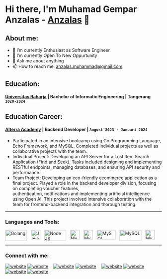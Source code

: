 # Hi there, I'm Muhamad Gempar Anzalas - [Anzalas](https://www.linkedin.com/in/muhamadgemparanzalas/) 👋
## About me:
- 🔭 I’m currently Enthusiast as Software Engineer
- 🌱 I’m currently Open To New Oppurtunity
- 💬 Ask me about anything
- 📫 How to reach me: anzalas.muhammad@gmail.com

## Education:
#### [Universitas Raharja](https://www.raharja.ac.id) | Bachelor of Informatic Engineering | Tangerang `2020-2024`

## Education Career:
#### [Alterra Academy](https://academy.alterra.id/) | Backend Developer |  `August'2023 - Januari 2024`
- Participated in an intensive bootcamp using Go Programming Language, Echo Framework, and MySQL. Completed individual projects as well as collaborative projects with the team.
- Individual Project: Developing an API Server for a Lost Item Search Application (Find and Seek). Tasks included designing and implementing RESTful endpoints, managing databases, and 
ensuring API security and performance.
- Team Project: Developing an eco-friendly ecommerce application as a final project. Played a role in the backend developer division, focusing on completing voucher features,     
authentication, notifications and implementing artificial intelligence using Open Ai. This project involved intensive collaboration with the team for frontend-backend integration 
and thorough testing.

---

### Languages and Tools:

[<img align="left" alt="Golang" width="70px" height="35px" src="https://openupthecloud.com/wp-content/uploads/2020/01/Golang.png" style="padding-right:10px;" />][webdev]
[<img align="left" alt="Javascript" width="30px" src="https://anzalas.vercel.app/javascript.svg" style="padding-right:10px;" />][webdev]
[<img align="left" alt="Node JS" width="70px" height="35px" src="https://anzalas.vercel.app/nodejs.svg" style="padding-right:10px;" />][webdev]
[<img align="left" alt="MySQL" width="30px" src="https://anzalas.vercel.app/next.svg" style="padding-right:10px;" />][webdev]
[<img align="left" alt="MySQL" width="30px" src="https://anzalas.vercel.app/react.svg" style="padding-right:10px;" />][webdev]
[<img align="left" alt="MySQL" width="60px" height="30px" src="https://anzalas.vercel.app/mysql.svg" style="padding-right:10px;" />][webdev]
[<img align="left" alt="MySQL" width="70px" height="35px" src="https://webimages.mongodb.com/_com_assets/cms/kuyjf3vea2hg34taa-horizontal_default_slate_blue.svg?auto=format%252Ccompress" style="padding-right:10px;" />][webdev]
[<img align="left" alt="MySQL" width="30px" src="https://anzalas.vercel.app/postgresql.svg" style="padding-right:10px;" />][webdev]

<br />
<br />

---
### Connect with me:

[![website](./img/youtube-light.svg)](https://www.youtube.com/channel/UC22xix7qvwpYWnSQ5QEYtAQ#gh-light-mode-only)
[![website](./img/youtube-dark.svg)](https://www.youtube.com/channel/UC22xix7qvwpYWnSQ5QEYtAQ#gh-dark-mode-only)
&nbsp;&nbsp;
[![website](./img/twitter-light.svg)](https://twitter.com/vincentwwidyan#gh-light-mode-only)
[![website](./img/twitter-dark.svg)](https://twitter.com/vincentwwidyan#gh-dark-mode-only)
&nbsp;&nbsp;
[![website](./img/linkedin-light.svg)](https://www.linkedin.com/in/vincentwidyan#gh-light-mode-only)
[![website](./img/linkedin-dark.svg)](https://www.linkedin.com/in/vincentwidyan#gh-dark-mode-only)
&nbsp;&nbsp;
[![website](./img/instagram-light.svg)](https://instagram.com/vincentwwidyan#gh-light-mode-only)
[![website](./img/instagram-dark.svg)](https://instagram.com/vincentwwidyan#gh-dark-mode-only)



[webdev]: https://github.com/vincentwidyan/vincentwidyan
